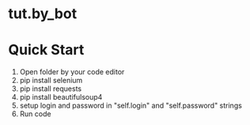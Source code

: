 # tut.by_bot
# Quick Start

1. Open folder by your code editor
2. pip install selenium
3. pip install requests
4. pip install beautifulsoup4
5. setup login and password in "self.login" and "self.password" strings
6. Run code
